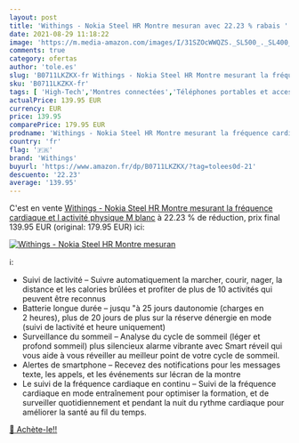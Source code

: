 ```yaml
---
layout: post
title: 'Withings - Nokia Steel HR Montre mesuran avec 22.23 % rabais '
date: 2021-08-29 11:18:22
image: 'https://m.media-amazon.com/images/I/31SZOcWWQZS._SL500_._SL400_.jpg'
comments: true
category: ofertas
author: 'tole.es'
slug: 'B0711LKZKX-fr Withings - Nokia Steel HR Montre mesurant la fréquence...'
sku: 'B0711LKZKX-fr'
tags: [ 'High-Tech','Montres connectées','Téléphones portables et accessoires','withings', ]
actualPrice: 139.95 EUR
currency: EUR
price: 139.95
comparePrice: 179.95 EUR
prodname: 'Withings - Nokia Steel HR Montre mesurant la fréquence cardiaque et l activité physique M blanc'
country: 'fr'
flag: '🇫🇷'
brand: 'Withings'
buyurl: 'https://www.amazon.fr/dp/B0711LKZKX/?tag=tolees0d-21'
descuento: '22.23'
average: '139.95'
---
```


C'est en vente [Withings - Nokia Steel HR Montre mesurant la fréquence cardiaque et l activité physique M blanc](https://www.amazon.fr/dp/B0711LKZKX/?tag=tolees0d-21)  à  22.23 % de réduction, prix final  139.95 EUR (original: 179.95 EUR) ici:

[![Withings - Nokia Steel HR Montre mesuran](https://m.media-amazon.com/images/I/31SZOcWWQZS._SL500_._SL400_.jpg)](https://www.amazon.fr/dp/B0711LKZKX/?tag=tolees0d-21)

ℹ️:

- Suivi de lactivité – Suivre automatiquement la marcher, courir, nager, la distance et les calories brûlées et profiter de plus de 10 activités qui peuvent être reconnus
- Batterie longue durée – jusqu "à 25 jours dautonomie (charges en 2 heures), plus de 20 jours de plus sur la réserve dénergie en mode (suivi de lactivité et heure uniquement)
- Surveillance du sommeil – Analyse du cycle de sommeil (léger et profond sommeil) plus silencieux alarme vibrante avec Smart réveil qui vous aide à vous réveiller au meilleur point de votre cycle de sommeil.
- Alertes de smartphone – Recevez des notifications pour les messages texte, les appels, et les événements sur lécran de la montre
- Le suivi de la fréquence cardiaque en continu – Suivi de la fréquence cardiaque en mode entraînement pour optimiser la formation, et de surveiller quotidiennement et pendant la nuit du rythme cardiaque pour améliorer la santé au fil du temps.

[🛒 Achète-le!!](https://www.amazon.fr/dp/B0711LKZKX/?tag=tolees0d-21)
